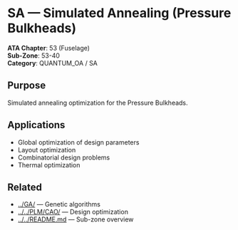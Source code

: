 # SA — Simulated Annealing (Pressure Bulkheads)

**ATA Chapter**: 53 (Fuselage)  
**Sub-Zone**: 53-40  
**Category**: QUANTUM_OA / SA

## Purpose

Simulated annealing optimization for the Pressure Bulkheads.

## Applications

- Global optimization of design parameters
- Layout optimization
- Combinatorial design problems
- Thermal optimization

## Related

- [../GA/](../GA/) — Genetic algorithms
- [../../PLM/CAO/](../../PLM/CAO/) — Design optimization
- [../../README.md](../../README.md) — Sub-zone overview
